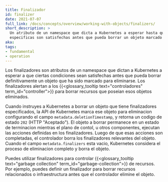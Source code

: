 ```yaml
---
title: Finalizador
id: finalizer
date: 2021-07-07
full_link: /docs/concepts/overview/working-with-objects/finalizers/
short_description: >
  Un atributo de un namespace que dicta a Kubernetes a esperar hasta que condiciones
  especificas son satisfechas antes que pueda borrar un objeto marcado para eliminacion.
aka: 
tags:
- fundamental
- operation
---
```

Los finalizadores son atributos de un namespace que dictan a Kubernetes a
esperar a que ciertas condiciones sean satisfechas antes que pueda borrar
definitivamente un objeto que ha sido marcado para eliminarse.
Los finalizadores alertan a los {{<glossary_tooltip text="controladores" term_id="controller">}}
para borrar recursos que poseian esos objetos eliminados.

<!--more-->

Cuando instruyes a Kubernetes a borrar un objeto que tiene finalizadores
especificados, la API de Kubernetes marca ese objeto para eliminacion
configurando el campo `metadata.deletionTimestamp`, y retorna un codigo de
estado `202` (HTTP "Aceptado"). 
El objeto a borrar permanece en un estado
de terminacion mientras el plano de contol, u otros componentes, ejecutan
las acciones definidas en los finalizadores.
Luego de que esas acciones son completadas, el controlador borra los 
finalizadores relevantes del objeto. Cuando el campo `metadata.finalizers`
esta vacio, Kubernetes considera el proceso de eliminacion completo y borra
el objeto.

Puedes utilizar finalizadores para controlar {{<glossary_tooltip text="garbage collection" term_id="garbage-collection">}}
de recursos. Por ejemplo, puedes definir un finalizador para borrar recursos
relacionados o infraestructura antes que el controlador elimine el objeto.